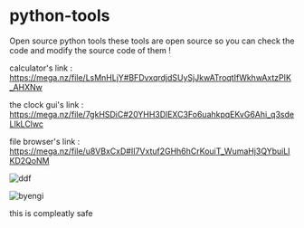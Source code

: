 # python-tools
Open source python tools
these tools are open source so you can check the code and modify the source code of them !
 
 calculator's link : https://mega.nz/file/LsMnHLjY#BFDvxqrdjdSUySjJkwATroqtIfWkhwAxtzPIK_AHXNw
 
 the clock gui's link : https://mega.nz/file/7gkHSDiC#20YHH3DlEXC3Fo6uahkpqEKvG6Ahi_q3sdeLIkLClwc
 
 file browser's link : https://mega.nz/file/u8VBxCxD#II7Vxtuf2GHh6hCrKouiT_WumaHj3QYbuiLIKD2QoNM

![ddf](https://user-images.githubusercontent.com/101807691/158838426-b4d78a3c-8be7-4a81-b408-8f9e5ddab441.PNG)

![byengi](https://user-images.githubusercontent.com/101807691/159179229-0e5def34-4740-4688-a744-0441409861aa.PNG)


this is compleatly safe
